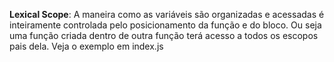 **Lexical Scope**: A maneira como as variáveis são organizadas e acessadas é inteiramente controlada pelo posicionamento da função e do bloco. Ou seja uma função criada dentro de outra função terá acesso a todos os escopos pais dela. Veja o exemplo em index.js
